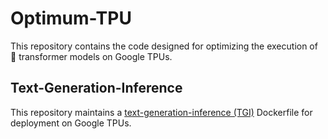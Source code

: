 # Optimum-TPU

This repository contains the code designed for optimizing the execution of 🤗 transformer models on Google TPUs.

## Text-Generation-Inference

This repository maintains a [text-generation-inference (TGI)](https://github.com/huggingface/optimum-tpu/tree/main/text-generation-inference) Dockerfile for deployment on Google TPUs.

